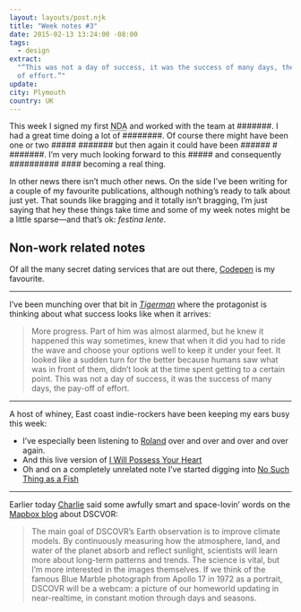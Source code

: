 ```yaml
---
layout: layouts/post.njk
title: "Week notes #3"
date: 2015-02-13 13:24:00 -08:00
tags:
  - design
extract:
  "“This was not a day of success, it was the success of many days, the pay-off
  of effort.”"
update:
city: Plymouth
country: UK
---
```


This week I signed my first <abbr title="Non-disclosure agreement">NDA</abbr> and worked with the team at #######. I had a great time doing a lot of ########. Of course there might have been one or two ##### ####### but then again it could have been ###### # #######. I’m very much looking forward to this ##### and consequently ########## #### becoming a real thing.

In other news there isn’t much other news. On the side I’ve been writing for a couple of my favourite publications, although nothing’s ready to talk about just yet. That sounds like bragging and it totally isn’t bragging, I’m just saying that hey these things take time and some of my week notes might be a little sparse—and that’s ok: _festina lente_.

## Non-work related notes

Of all the many secret dating services that are out there, [Codepen](http://codepen.io) is my favourite.

---

I’ve been munching over that bit in [_Tigerman_](http://www.amazon.co.uk/Tigerman-Nick-Harkaway/dp/043402287X) where the protagonist is thinking about what success looks like when it arrives:

> More progress. Part of him was almost alarmed, but he knew it happened this way sometimes, knew that when it did you had to ride the wave and choose your options well to keep it under your feet. It looked like a sudden turn for the better because humans saw what was in front of them, didn’t look at the time spent getting to a certain point. This was not a day of success, it was the success of many days, the pay-off of effort.

---

A host of whiney, East coast indie-rockers have been keeping my ears busy this week:

- I’ve especially been listening to [Roland](https://www.youtube.com/watch?v=JtePaSU5Lpg) over and over and over and over again.
- And this live version of [I Will Possess Your Heart](https://www.youtube.com/watch?v=Yhj2RqqT1O8)
- Oh and on a completely unrelated note I’ve started digging into [No Such Thing as a Fish](https://soundcloud.com/nosuchthingasafish)

---

Earlier today [Charlie](http://twitter.com/vruba) said some awfully smart and space-lovin’ words on the [Mapbox blog](https://www.mapbox.com/blog/dscovr/) about <abbr>DSCVOR</abbr>:

> The main goal of DSCOVR’s Earth observation is to improve climate models. By continuously measuring how the atmosphere, land, and water of the planet absorb and reflect sunlight, scientists will learn more about long-term patterns and trends. The science is vital, but I’m more interested in the images themselves. If we think of the famous Blue Marble photograph from Apollo 17 in 1972 as a portrait, DSCOVR will be a webcam: a picture of our homeworld updating in near-realtime, in constant motion through days and seasons.
